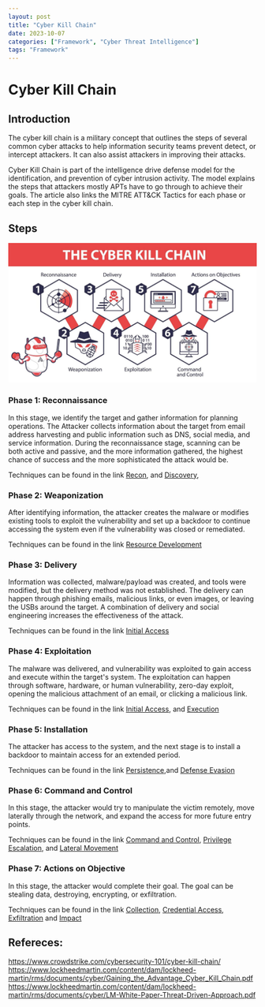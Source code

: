 ```yaml
---
layout: post
title: "Cyber Kill Chain"
date: 2023-10-07 
categories: ["Framework", "Cyber Threat Intelligence"]
tags: "Framework"
---
```


# Cyber Kill Chain

## Introduction
The cyber kill chain is a military concept that outlines the steps of several common cyber attacks to help information security teams prevent detect,  or intercept attackers. It can also assist attackers in improving their attacks.

 Cyber Kill Chain is part of the intelligence drive defense model for the identification, and prevention of cyber intrusion activity. The model explains the steps that attackers mostly APTs have to go through to achieve their goals. The article also links the MITRE ATT&CK Tactics for each phase or each step in the cyber kill chain. 
## Steps 

![Rackspace](/images/Frameworks/cyberkillchain.jpg)


### Phase 1: Reconnaissance
In this stage, we identify the target and gather information for planning operations. The Attacker collects information about the target from email address harvesting and public information such as DNS, social media, and service information. During the reconnaissance stage, scanning can be both active and passive, and the more information gathered, the highest chance of success and the more sophisticated the attack would be. 

Techniques can be found in the link [Recon](https://attack.mitre.org/tactics/TA0043/), and [Discovery](https://attack.mitre.org/tactics/TA0007/), 

### Phase 2: Weaponization
After identifying information, the attacker creates the malware or modifies existing tools to exploit the vulnerability and set up a backdoor to continue accessing the system even if the vulnerability was closed or remediated. 

Techniques can be found in the link [Resource Development](https://attack.mitre.org/tactics/TA0042/)

### Phase 3: Delivery
Information was collected, malware/payload was created, and tools were modified, but the delivery method was not established. The delivery can happen through phishing emails, malicious links, or even images, or leaving the USBs around the target. A combination of delivery and social engineering increases the effectiveness of the attack. 

Techniques can be found in the link [Initial Access](https://attack.mitre.org/tactics/TA0001/)

### Phase 4: Exploitation
The malware was delivered, and vulnerability was exploited to gain access and execute within the target's system. The exploitation can happen through software, hardware, or human vulnerability, zero-day exploit, opening the malicious attachment of an email, or clicking a malicious link. 

Techniques can be found in the link [Initial Access](https://attack.mitre.org/tactics/TA0001/), and [Execution](https://attack.mitre.org/tactics/TA0002/)

### Phase 5: Installation
The attacker has access to the system, and the next stage is to install a backdoor to maintain access for an extended period. 

Techniques can be found in the link [Persistence](https://attack.mitre.org/tactics/TA0003/),and [Defense Evasion](https://attack.mitre.org/tactics/TA0005/)

### Phase 6: Command and Control
In this stage, the attacker would try to manipulate the victim remotely, move laterally through the network, and expand the access for more future entry points.

Techniques can be found in the link [Command and Control](https://attack.mitre.org/tactics/TA0011/), [Privilege Escalation](https://attack.mitre.org/tactics/TA0004/), and [Lateral Movement](https://attack.mitre.org/tactics/TA0008/)

### Phase 7: Actions on Objective
In this stage, the attacker would complete their goal. The goal can be stealing data, destroying, encrypting, or exfiltration.

Techniques can be found in the link [Collection](https://attack.mitre.org/tactics/TA0009/), [Credential Access](https://attack.mitre.org/tactics/TA0006/), [Exfiltration](https://attack.mitre.org/tactics/TA0010/) and [Impact](https://attack.mitre.org/tactics/TA0040/)


## Refereces: 
https://www.crowdstrike.com/cybersecurity-101/cyber-kill-chain/
https://www.lockheedmartin.com/content/dam/lockheed-martin/rms/documents/cyber/Gaining_the_Advantage_Cyber_Kill_Chain.pdf
https://www.lockheedmartin.com/content/dam/lockheed-martin/rms/documents/cyber/LM-White-Paper-Threat-Driven-Approach.pdf
